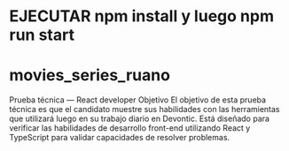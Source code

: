 # EJECUTAR npm install y luego npm run start

# movies_series_ruano
Prueba técnica — React developer Objetivo El objetivo de esta prueba técnica es que el candidato muestre sus habilidades con las herramientas que utilizará luego en su trabajo diario en Devontic. Está diseñado para verificar las habilidades de desarrollo front-end utilizando React y TypeScript para validar capacidades de resolver problemas.
